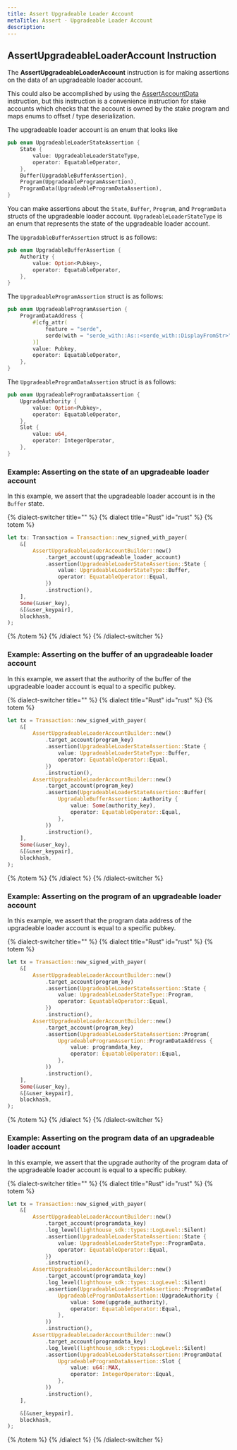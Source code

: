 ```yaml
---
title: Assert Upgradeable Loader Account
metaTitle: Assert - Upgradeable Loader Account
description:
---
```


## AssertUpgradeableLoaderAccount Instruction

The **AssertUpgradeableLoaderAccount** instruction is for making assertions on the data of an upgradeable loader account.

This could also be accomplished by using the [AssertAccountData](/assert/account-data) instruction, but this instruction is a convenience instruction for stake accounts which checks that the account is owned by the stake program and maps enums to offset / type deserialization.

The upgradeable loader account is an enum that looks like

```rust
pub enum UpgradeableLoaderStateAssertion {
    State {
        value: UpgradeableLoaderStateType,
        operator: EquatableOperator,
    },
    Buffer(UpgradableBufferAssertion),
    Program(UpgradeableProgramAssertion),
    ProgramData(UpgradeableProgramDataAssertion),
}
```

You can make assertions about the `State`, `Buffer`, `Program`, and `ProgramData` structs of the upgradeable loader account. `UpgradeableLoaderStateType` is an enum that represents the state of the upgradeable loader account.

The `UpgradableBufferAssertion` struct is as follows:

```rust
pub enum UpgradableBufferAssertion {
    Authority {
        value: Option<Pubkey>,
        operator: EquatableOperator,
    },
}
```

The `UpgradeableProgramAssertion` struct is as follows:

```rust
pub enum UpgradeableProgramAssertion {
    ProgramDataAddress {
        #[cfg_attr(
            feature = "serde",
            serde(with = "serde_with::As::<serde_with::DisplayFromStr>")
        )]
        value: Pubkey,
        operator: EquatableOperator,
    },
}
```

The `UpgradeableProgramDataAssertion` struct is as follows:

```rust
pub enum UpgradeableProgramDataAssertion {
    UpgradeAuthority {
        value: Option<Pubkey>,
        operator: EquatableOperator,
    },
    Slot {
        value: u64,
        operator: IntegerOperator,
    },
}

```

### Example: Asserting on the state of an upgradeable loader account

In this example, we assert that the upgradeable loader account is in the `Buffer` state.

{% dialect-switcher title="" %}
{% dialect title="Rust" id="rust" %}
{% totem %}

```rust
let tx: Transaction = Transaction::new_signed_with_payer(
    &[
        AssertUpgradeableLoaderAccountBuilder::new()
            .target_account(upgradeable_loader_account)
            .assertion(UpgradeableLoaderStateAssertion::State {
                value: UpgradeableLoaderStateType::Buffer,
                operator: EquatableOperator::Equal,
            })
            .instruction(),
    ],
    Some(&user_key),
    &[&user_keypair],
    blockhash,
);
```

{% /totem %}
{% /dialect %}
{% /dialect-switcher %}

### Example: Asserting on the buffer of an upgradeable loader account

In this example, we assert that the authority of the buffer of the upgradeable loader account is equal to a specific pubkey.

{% dialect-switcher title="" %}
{% dialect title="Rust" id="rust" %}
{% totem %}

```rust
let tx = Transaction::new_signed_with_payer(
    &[
        AssertUpgradeableLoaderAccountBuilder::new()
            .target_account(program_key)
            .assertion(UpgradeableLoaderStateAssertion::State {
                value: UpgradeableLoaderStateType::Buffer,
                operator: EquatableOperator::Equal,
            })
            .instruction(),
        AssertUpgradeableLoaderAccountBuilder::new()
            .target_account(program_key)
            .assertion(UpgradeableLoaderStateAssertion::Buffer(
                UpgradableBufferAssertion::Authority {
                    value: Some(authority_key),
                    operator: EquatableOperator::Equal,
                },
            ))
            .instruction(),
    ],
    Some(&user_key),
    &[&user_keypair],
    blockhash,
);
```

{% /totem %}
{% /dialect %}
{% /dialect-switcher %}

### Example: Asserting on the program of an upgradeable loader account

In this example, we assert that the program data address of the upgradeable loader account is equal to a specific pubkey.

{% dialect-switcher title="" %}
{% dialect title="Rust" id="rust" %}
{% totem %}

```rust
let tx = Transaction::new_signed_with_payer(
    &[
        AssertUpgradeableLoaderAccountBuilder::new()
            .target_account(program_key)
            .assertion(UpgradeableLoaderStateAssertion::State {
                value: UpgradeableLoaderStateType::Program,
                operator: EquatableOperator::Equal,
            })
            .instruction(),
        AssertUpgradeableLoaderAccountBuilder::new()
            .target_account(program_key)
            .assertion(UpgradeableLoaderStateAssertion::Program(
                UpgradeableProgramAssertion::ProgramDataAddress {
                    value: programdata_key,
                    operator: EquatableOperator::Equal,
                },
            ))
            .instruction(),
    ],
    Some(&user_key),
    &[&user_keypair],
    blockhash,
);
```

{% /totem %}
{% /dialect %}
{% /dialect-switcher %}

### Example: Asserting on the program data of an upgradeable loader account

In this example, we assert that the upgrade authority of the program data of the upgradeable loader account is equal to a specific pubkey.

{% dialect-switcher title="" %}
{% dialect title="Rust" id="rust" %}
{% totem %}

```rust
let tx = Transaction::new_signed_with_payer(
    &[
        AssertUpgradeableLoaderAccountBuilder::new()
            .target_account(programdata_key)
            .log_level(lighthouse_sdk::types::LogLevel::Silent)
            .assertion(UpgradeableLoaderStateAssertion::State {
                value: UpgradeableLoaderStateType::ProgramData,
                operator: EquatableOperator::Equal,
            })
            .instruction(),
        AssertUpgradeableLoaderAccountBuilder::new()
            .target_account(programdata_key)
            .log_level(lighthouse_sdk::types::LogLevel::Silent)
            .assertion(UpgradeableLoaderStateAssertion::ProgramData(
                UpgradeableProgramDataAssertion::UpgradeAuthority {
                    value: Some(upgrade_authority),
                    operator: EquatableOperator::Equal,
                },
            ))
            .instruction(),
        AssertUpgradeableLoaderAccountBuilder::new()
            .target_account(programdata_key)
            .log_level(lighthouse_sdk::types::LogLevel::Silent)
            .assertion(UpgradeableLoaderStateAssertion::ProgramData(
                UpgradeableProgramDataAssertion::Slot {
                    value: u64::MAX,
                    operator: IntegerOperator::Equal,
                },
            ))
            .instruction(),
    ],

    &[&user_keypair],
    blockhash,
);
```

{% /totem %}
{% /dialect %}
{% /dialect-switcher %}
